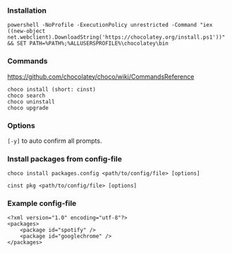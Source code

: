 ### Installation
```
powershell -NoProfile -ExecutionPolicy unrestricted -Command "iex ((new-object net.webclient).DownloadString('https://chocolatey.org/install.ps1'))" && SET PATH=%PATH%;%ALLUSERSPROFILE%\chocolatey\bin
```

### Commands
https://github.com/chocolatey/choco/wiki/CommandsReference

```
choco install (short: cinst)
choco search
choco uninstall
choco upgrade
```

### Options
`[-y]` to auto confirm all prompts.

### Install packages from config-file
```
choco install packages.config <path/to/config/file> [options]
```
```
cinst pkg <path/to/config/file> [options]
```

### Example config-file
```
<?xml version="1.0" encoding="utf-8"?>
<packages>
    <package id="spotify" />
    <package id="googlechrome" />
</packages>
```

